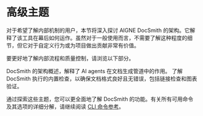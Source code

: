 # 高级主题

对于希望了解内部机制的用户，本节将深入探讨 AIGNE DocSmith 的架构。它解释了该工具在幕后如何运作。虽然对于一般使用而言，不需要了解这种程度的细节，但它对于自定义行为或为项目做出贡献非常有价值。

要更好地了解内部流程和质量控制，请浏览以下部分。

<x-cards data-columns="2">
  <x-card data-title="工作原理" data-href="/advanced/how-it-works" data-icon="lucide:cpu">
    DocSmith 的架构概述，解释了 AI agents 在文档生成管道中的作用。
  </x-card>
  <x-card data-title="质量保证" data-href="/advanced/quality-assurance" data-icon="lucide:shield-check">
    了解 DocSmith 执行的内置检查，以确保文档格式良好且无错误，包括链接检查和图表验证。
  </x-card>
</x-cards>

通过探索这些主题，您可以更全面地了解 DocSmith 的功能。有关所有可用命令及其选项的详细分解，请继续阅读 [CLI 命令参考](./cli-reference.md)。